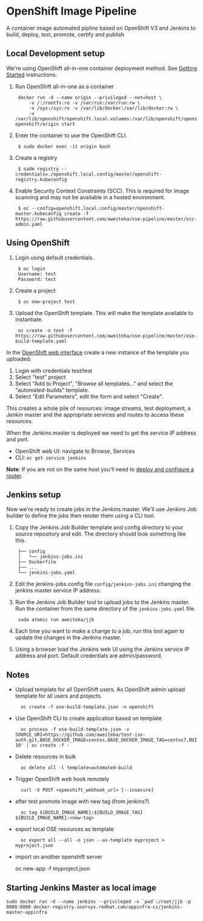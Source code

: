 # OpenShift Image Pipeline

A container image automated pipline based on OpenShift V3 and Jenkins to build, deploy, test, promote, certify and publish

## Local Development setup

We're using OpenShift all-in-one container deployment method. See [Getting Started](https://github.com/openshift/origin/#getting-started) instructions.

1. Run OpenShift all-in-one as a container

        docker run -d --name origin --privileged --net=host \
            -v /:/rootfs:ro -v /var/run:/var/run:rw \
            -v /sys:/sys:ro -v /var/lib/docker:/var/lib/docker:rw \
            -v /var/lib/openshift/openshift.local.volumes:/var/lib/openshift/openshift.local.volumes openshift/origin start

1. Enter the container to use the OpenShift CLI.

        $ sudo docker exec -it origin bash

1. Create a registry

        $ oadm registry --credentials=./openshift.local.config/master/openshift-registry.kubeconfig

1. Enable Security Context Constraints (SCC). This is required for image scanning and may not be available in a hosted environment.

        $ oc --config=openshift.local.config/master/openshift-master.kubeconfig create -f https://raw.githubusercontent.com/aweiteka/ose-pipeline/master/scc-admin.yaml

## Using OpenShift

1. Login using default credentials.

        $ oc login
        Username: test
        Password: test

1. Create a project

        $ oc new-project test

1. Upload the OpenShift template. This will make the template available to instantiate.

        oc create -n test -f https://raw.githubusercontent.com/aweiteka/ose-pipeline/master/ose-build-template.yaml

 In the [OpenShift web interface](https://localhost:8443) create a new instance of the template you uploaded.

1. Login with credentials test/test
1. Select "test" project
1. Select "Add to Project", "Browse all templates..." and select the "automated-builds" template.
1. Select "Edit Parameters", edit the form and select "Create".

This creates a whole pile of resources: image streams, test deployment, a Jenkin master and the appropriate services and routes to access these resources.

When the Jenkins master is deployed we need to get the service IP address and port.

* OpenShift web UI: navigate to Browse, Services
* CLI: `oc get service jenkins`

**Note**: If you are not on the same host you'll need to [deploy and configure a router](https://docs.openshift.org/latest/admin_guide/install/deploy_router.html).


## Jenkins setup

Now we're ready to create jobs in the Jenkins master. We'll use Jenkins Job builder to define the jobs then render them using a CLI tool.

1. Copy the Jenkins Job Builder template and config directory to your source repository and edit. The directory should look something like this.

        ├── config
        │   └── jenkins-jobs.ini
        ├── Dockerfile
        ├── ...
        └── jenkins-jobs.yaml

1. Edit the jenkins-jobs config file `config/jenkins-jobs.ini` changing the jenkins master service IP address.
1. Run the Jenkins Job Builder tool to upload jobs to the Jenkins master. Run the container from the same directory of the `jenkins-jobs.yaml` file.

        sudo atomic run aweiteka/jjb

1. Each time you want to make a change to a job, run this tool again to update the changes in the Jenkins master.
1. Using a browser load the Jenkins web UI using the Jenkins service IP address and port. Default credentials are admin/password.


## Notes

* Upload template for all OpenShift users. As OpenShift admin upload template for all users and projects.

        oc create -f ose-build-template.json -n openshift

* Use OpenShift CLI to create application based on template

        oc process -f ose-build-template.json -v SOURCE_URI=https://github.com/aweiteka/test-isv-auth.git,BASE_DOCKER_IMAGE=centos,BASE_DOCKER_IMAGE_TAG=centos7,BUILD_IMAGE_NAME=acmeapp,NAME=acme,TEST_CMD='/usr/bin/sleep 10' | oc create -f -


* Delete resources in bulk

        oc delete all -l template=automated-build

* Trigger OpenShift web hook remotely

        curl -X POST <openshift_webhook_url> [--insecure]

* after test promote image with new tag (from jenkins?)

        oc tag ${BUILD_IMAGE_NAME}:${BUILD_IMAGE_TAG} ${BUILD_IMAGE_NAME}:<new-tag>

* export local OSE resources as template

        oc export all --all -o json --as-template myproject > myproject.json

* import on another openshift server

    oc new-app -f myproject.json

## Starting Jenkins Master as local image

```
sudo docker run -d --name jenkins --privileged -v `pwd`:/root/jjb -p 8080:8080 docker-registry.usersys.redhat.com/appinfra-ci/jenkins-master-appinfra
```
